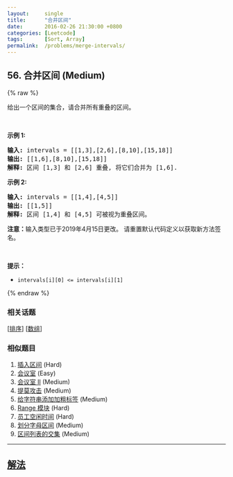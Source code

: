 ```yaml
---
layout:     single
title:      "合并区间"
date:       2016-02-26 21:30:00 +0800
categories: [Leetcode]
tags:       [Sort, Array]
permalink:  /problems/merge-intervals/
---
```


## 56. 合并区间 (Medium)

{% raw %}

<p>给出一个区间的集合，请合并所有重叠的区间。</p>

<p>&nbsp;</p>

<p><strong>示例 1:</strong></p>

<pre><strong>输入:</strong> intervals = [[1,3],[2,6],[8,10],[15,18]]
<strong>输出:</strong> [[1,6],[8,10],[15,18]]
<strong>解释:</strong> 区间 [1,3] 和 [2,6] 重叠, 将它们合并为 [1,6].
</pre>

<p><strong>示例&nbsp;2:</strong></p>

<pre><strong>输入:</strong> intervals = [[1,4],[4,5]]
<strong>输出:</strong> [[1,5]]
<strong>解释:</strong> 区间 [1,4] 和 [4,5] 可被视为重叠区间。</pre>

<p><strong>注意：</strong>输入类型已于2019年4月15日更改。 请重置默认代码定义以获取新方法签名。</p>

<p>&nbsp;</p>

<p><strong>提示：</strong></p>

<ul>
	<li><code>intervals[i][0] &lt;= intervals[i][1]</code></li>
</ul>

{% endraw %}

### 相关话题
  [[排序](https://github.com/openset/leetcode/tree/master/tag/sort/README.md)]
  [[数组](https://github.com/openset/leetcode/tree/master/tag/array/README.md)]

### 相似题目
  1. [插入区间](/problems/insert-interval) (Hard)
  1. [会议室](/problems/meeting-rooms) (Easy)
  1. [会议室 II](/problems/meeting-rooms-ii) (Medium)
  1. [提莫攻击](/problems/teemo-attacking) (Medium)
  1. [给字符串添加加粗标签](/problems/add-bold-tag-in-string) (Medium)
  1. [Range 模块](/problems/range-module) (Hard)
  1. [员工空闲时间](/problems/employee-free-time) (Hard)
  1. [划分字母区间](/problems/partition-labels) (Medium)
  1. [区间列表的交集](/problems/interval-list-intersections) (Medium)

---

## [解法](https://github.com/openset/leetcode/tree/master/problems/merge-intervals)
